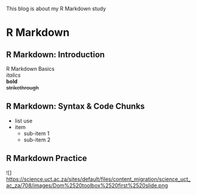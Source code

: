 This blog is about my R Markdown study
# R Markdown
## R Markdown: Introduction
R Markdown Basics  
*italics*   
**bold**  
~~strikethrough~~    

## R Markdown: Syntax & Code Chunks  
* list use  
* item  
  + sub-item 1  
  + sub-item 2  
## R Markdown Practice

![] https://science.uct.ac.za/sites/default/files/content_migration/science_uct_ac_za/708/images/Dom%2520toolbox%2520first%2520slide.png
